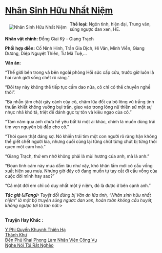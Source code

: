 <a href="https://utruyen.com/nhan-sinh-huu-nhat-niem/25198/" title="Nhân Sinh Hữu Nhất Niệm"><h1>Nhân Sinh Hữu Nhất Niệm</h1></a><div style="display:table"><img align="right" style="float: left; padding: 10px;" src="https://utruyen.com/images/story/200x260/nhan-sinh-huu-nhat-niem.jpg" alt="Nhân Sinh Hữu Nhất Niệm"><b>Thể loại:</b> Ngôn tình, hiện đại, Trung văn, sủng ngược đan xen, HE.<p></p><b>Nhân vật chính: </b>Đồng Giai Kỳ - Giang Trạch<p></p><b>Phối hợp diễn:</b> Cố Ninh Hinh, Trần Gia Dịch, Hi Văn, Minh Viễn, Giang Dương, Diệp Nguyệt Thiền, Tư Mã Tuệ,...<p></p><b>Văn án:</b><p></p>“Thế giới bên trong và bên ngoài phòng Hồi sức cấp cứu, trước giờ luôn là hai ranh giới sống chết rõ ràng.”<p></p>“Đôi tay này không thể tiếp tục cầm dao nữa, cô chỉ có thể chuyển nghề thôi”.<p></p>“Bà nhẫn tâm chặt gãy cánh của cô, châm lửa đốt cả bộ lông vũ trắng tinh thuần khiết không vướng bụi trần, gieo vào trong lòng nữ thiên sứ một sự nhục nhã khó tả, triệt để đánh gục tự tôn và kiêu ngạo của cô.”<p></p>“Tám năm qua anh chưa hề yêu bất kì một ai khác, chính là muốn dùng trái tim vẹn nguyên bù đắp cho cô.”<p></p>“Thói quen thật đáng sợ. Nó khiến trái tim một con người rõ ràng hận không thể giết chết người kia, nhưng cuối cùng lại từng chút từng chút bị từng thói quen một cảm hoá.”<p></p>“Giang Trạch, thứ em nhớ không phải là mùi hương của anh, mà là anh.”<p></p>“Đoạn tình cảm này mưa dầm lâu như vậy, khó khăn lắm mới có cầu vồng xuất hiện sau mưa. Nhưng giờ đây cô đang muốn tự tay cắt đi cầu vồng của cuộc đời mình hay sao?”<p></p>“Cả một đời em chỉ có duy nhất một ý niệm, đó là được ở bên cạnh anh.”<p></p><b><i>Tác giả (JFang):</i></b><i> Tuyệt đối đừng bị Văn án lừa tình, “Nhân sinh hữu nhất niệm” là một bộ truyện sủng ngược đan xen, hoàn toàn không cẩu huyết, không ngược tơi tả tan nát:></i></div><p><br><b>Truyện Hay Khác :</b></p><a href="https://utruyen.com/y-phi-quyen-khuynh-thien-ha/17612/" alt="Y Phi Quyền Khuynh Thiên Hạ">Y Phi Quyền Khuynh Thiên Hạ</a><br/><a href="https://medium.com/@hoangminhquan1681984/th%C3%A1nh-kh%C6%B0-67b71769b228" alt="Thánh Khư">Thánh Khư</a><br/><a href="https://github.com/quanluxury/truyenhot/tree/master/truyenhay/10345/" alt="Đến Phủ Khai Phong Làm Nhân Viên Công Vụ">Đến Phủ Khai Phong Làm Nhân Viên Công Vụ</a><br/><a href="https://github.com/quanluxury/dammy/tree/master/truyenhay/21845/" alt="Nghe Nói Tôi Rất Nghèo">Nghe Nói Tôi Rất Nghèo</a><br/>